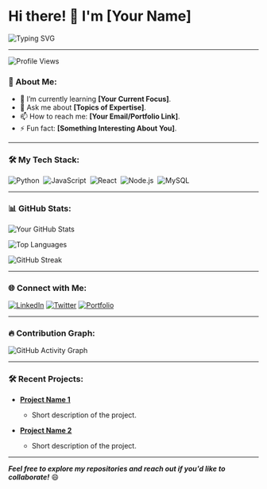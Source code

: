 # Hi there! 👋 I'm [Your Name]

![Typing SVG](https://readme-typing-svg.herokuapp.com?font=Fira+Code&size=24&pause=1000&color=F75C7E&width=435&lines=Welcome+to+my+GitHub+profile!;I+am+a+passionate+developer.;Building+cool+projects+is+what+I+do!)

---

![Profile Views](https://komarev.com/ghpvc/?username=yourusername&label=Profile%20views&color=0e75b6&style=flat)

### 🌟 About Me:

- 🌱 I’m currently learning **[Your Current Focus]**.
- 💬 Ask me about **[Topics of Expertise]**.
- 📫 How to reach me: **[Your Email/Portfolio Link]**.
- ⚡ Fun fact: **[Something Interesting About You]**.

---

### 🛠️ My Tech Stack:

![Python](https://img.shields.io/badge/-Python-05122A?style=flat&logo=python)&nbsp;
![JavaScript](https://img.shields.io/badge/-JavaScript-05122A?style=flat&logo=javascript)&nbsp;
![React](https://img.shields.io/badge/-React-05122A?style=flat&logo=react)&nbsp;
![Node.js](https://img.shields.io/badge/-Node.js-05122A?style=flat&logo=node.js)&nbsp;
![MySQL](https://img.shields.io/badge/-MySQL-05122A?style=flat&logo=mysql)&nbsp;

---

### 📊 GitHub Stats:

![Your GitHub Stats](https://github-readme-stats.vercel.app/api?username=yourusername&show_icons=true&theme=radical)

![Top Languages](https://github-readme-stats.vercel.app/api/top-langs/?username=yourusername&layout=compact&theme=radical)

![GitHub Streak](https://github-readme-streak-stats.herokuapp.com/?user=yourusername&theme=radical)

---

### 🌐 Connect with Me:

[![LinkedIn](https://img.shields.io/badge/LinkedIn-blue?style=flat&logo=linkedin)](https://www.linkedin.com/in/yourprofile)
[![Twitter](https://img.shields.io/badge/Twitter-1DA1F2?style=flat&logo=twitter&logoColor=white)](https://twitter.com/yourusername)
[![Portfolio](https://img.shields.io/badge/Portfolio-ff69b4?style=flat)](https://yourportfolio.com)

---

### 🔥 Contribution Graph:

![GitHub Activity Graph](https://github-readme-activity-graph.vercel.app/graph?username=yourusername&bg_color=0d1117&color=ffffff&line=ff75a0&point=f4e3f3&area=true&hide_border=true)

---

### 🛠️ Recent Projects:

- **[Project Name 1](https://github.com/yourusername/project1)**
  - Short description of the project.

- **[Project Name 2](https://github.com/yourusername/project2)**
  - Short description of the project.

---

_**Feel free to explore my repositories and reach out if you'd like to collaborate!**_ 😄
